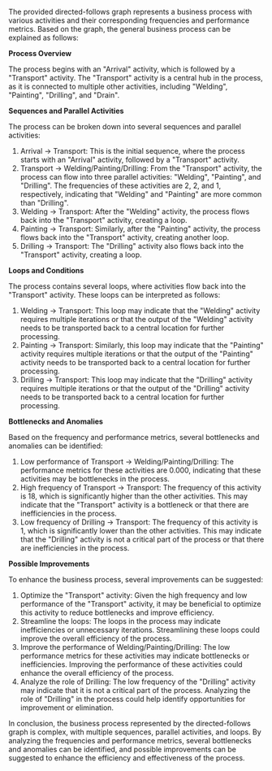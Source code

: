 The provided directed-follows graph represents a business process with various activities and their corresponding frequencies and performance metrics. Based on the graph, the general business process can be explained as follows:

**Process Overview**

The process begins with an "Arrival" activity, which is followed by a "Transport" activity. The "Transport" activity is a central hub in the process, as it is connected to multiple other activities, including "Welding", "Painting", "Drilling", and "Drain".

**Sequences and Parallel Activities**

The process can be broken down into several sequences and parallel activities:

1. Arrival -> Transport: This is the initial sequence, where the process starts with an "Arrival" activity, followed by a "Transport" activity.
2. Transport -> Welding/Painting/Drilling: From the "Transport" activity, the process can flow into three parallel activities: "Welding", "Painting", and "Drilling". The frequencies of these activities are 2, 2, and 1, respectively, indicating that "Welding" and "Painting" are more common than "Drilling".
3. Welding -> Transport: After the "Welding" activity, the process flows back into the "Transport" activity, creating a loop.
4. Painting -> Transport: Similarly, after the "Painting" activity, the process flows back into the "Transport" activity, creating another loop.
5. Drilling -> Transport: The "Drilling" activity also flows back into the "Transport" activity, creating a loop.

**Loops and Conditions**

The process contains several loops, where activities flow back into the "Transport" activity. These loops can be interpreted as follows:

1. Welding -> Transport: This loop may indicate that the "Welding" activity requires multiple iterations or that the output of the "Welding" activity needs to be transported back to a central location for further processing.
2. Painting -> Transport: Similarly, this loop may indicate that the "Painting" activity requires multiple iterations or that the output of the "Painting" activity needs to be transported back to a central location for further processing.
3. Drilling -> Transport: This loop may indicate that the "Drilling" activity requires multiple iterations or that the output of the "Drilling" activity needs to be transported back to a central location for further processing.

**Bottlenecks and Anomalies**

Based on the frequency and performance metrics, several bottlenecks and anomalies can be identified:

1. Low performance of Transport -> Welding/Painting/Drilling: The performance metrics for these activities are 0.000, indicating that these activities may be bottlenecks in the process.
2. High frequency of Transport -> Transport: The frequency of this activity is 18, which is significantly higher than the other activities. This may indicate that the "Transport" activity is a bottleneck or that there are inefficiencies in the process.
3. Low frequency of Drilling -> Transport: The frequency of this activity is 1, which is significantly lower than the other activities. This may indicate that the "Drilling" activity is not a critical part of the process or that there are inefficiencies in the process.

**Possible Improvements**

To enhance the business process, several improvements can be suggested:

1. Optimize the "Transport" activity: Given the high frequency and low performance of the "Transport" activity, it may be beneficial to optimize this activity to reduce bottlenecks and improve efficiency.
2. Streamline the loops: The loops in the process may indicate inefficiencies or unnecessary iterations. Streamlining these loops could improve the overall efficiency of the process.
3. Improve the performance of Welding/Painting/Drilling: The low performance metrics for these activities may indicate bottlenecks or inefficiencies. Improving the performance of these activities could enhance the overall efficiency of the process.
4. Analyze the role of Drilling: The low frequency of the "Drilling" activity may indicate that it is not a critical part of the process. Analyzing the role of "Drilling" in the process could help identify opportunities for improvement or elimination.

In conclusion, the business process represented by the directed-follows graph is complex, with multiple sequences, parallel activities, and loops. By analyzing the frequencies and performance metrics, several bottlenecks and anomalies can be identified, and possible improvements can be suggested to enhance the efficiency and effectiveness of the process.